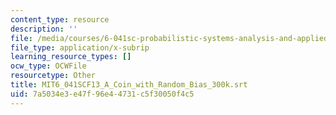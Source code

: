 ```yaml
---
content_type: resource
description: ''
file: /media/courses/6-041sc-probabilistic-systems-analysis-and-applied-probability-fall-2013/7a5034e3e47f96e44731c5f30050f4c5_MIT6_041SCF13_A_Coin_with_Random_Bias_300k.srt
file_type: application/x-subrip
learning_resource_types: []
ocw_type: OCWFile
resourcetype: Other
title: MIT6_041SCF13_A_Coin_with_Random_Bias_300k.srt
uid: 7a5034e3-e47f-96e4-4731-c5f30050f4c5
---
```

